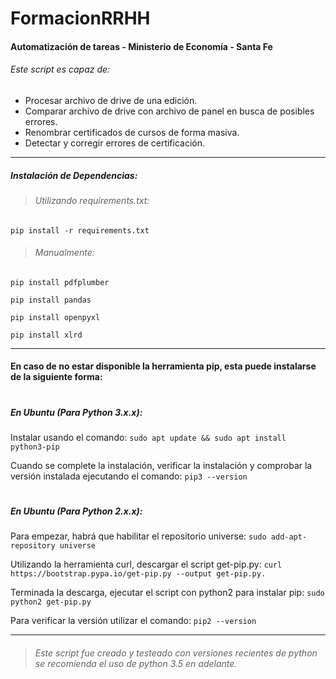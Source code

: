 # FormacionRRHH
#### Automatización de tareas - Ministerio de Economía - Santa Fe

###### Este script es capaz de:
- Procesar archivo de drive de una edición.
- Comparar archivo de drive con archivo de panel en busca de posibles errores.
- Renombrar certificados de cursos de forma masiva.
- Detectar y corregir errores de certificación.

------------


##### Instalación de Dependencias:

> ###### Utilizando requirements.txt:
`pip install -r requirements.txt`

> ###### Manualmente:
`pip install pdfplumber`

`pip install pandas`

`pip install openpyxl`

`pip install xlrd`


------------

#### En caso de no estar disponible la herramienta pip, esta puede instalarse de la siguiente forma:

# 


##### En Ubuntu (Para Python 3.x.x):
Instalar usando el comando:
`sudo apt update && sudo apt install python3-pip`

Cuando se complete la instalación, verificar la instalación y comprobar la versión instalada ejecutando el comando:
`pip3 --version`

# 


##### En Ubuntu (Para Python 2.x.x):
Para empezar, habrá que habilitar el repositorio universe:
`sudo add-apt-repository universe`

 Utilizando la herramienta curl, descargar el script get-pip.py:
 `curl https://bootstrap.pypa.io/get-pip.py --output get-pip.py.`
 
 Terminada la descarga, ejecutar el script con python2 para instalar pip:
 `sudo python2 get-pip.py`
 
 Para verificar la versión utilizar el comando:
 `pip2 --version`


------------


> ###### Este script fue creado y testeado con versiones recientes de python se recomienda el uso de python 3.5 en adelante.


